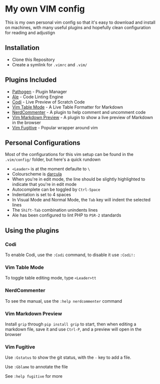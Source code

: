 # My own VIM config
This is my own personal vim config so that it's easy to download and install on machines, with many useful plugins and hopefully clean configuration for reading and adjustign

## Installation
 * Clone this Repository
 * Create a symlink for `.vimrc` and `.vim/`

## Plugins Included
 * [Pathogen](https://github.com/tpope/vim-pathogen) - Plugin Manager
 * [Ale](https://github.com/w0rp/ale) - Code Linting Engine
 * [Codi](https://github.com/metakirby5/codi.vim) - Live Preview of Scratch Code
 * [Vim Table Mode](https://github.com/dhruvasagar/vim-table-mode) - A Live Table Formatter for Markdown
 * [NerdCommenter](https://github.com/scrooloose/nerdcommenter) - A plugin to help comment and uncomment code
 * [Vim Markdown Preview](https://github.com/JamshedVesuna/vim-markdown-preview) - A plugin to show a live preview of Markdown in the browser
 * [Vim Fugitive](https://github.com/tpope/vim-fugitive) - Popular wrapper around vim

## Personal Configurations
Most of the configurations for this vim setup can be found in the `.vim/config/` folder, but here's a quick rundown

 * `<Leader>` is at the moment defaulte to `\`
 * Colourscheme is [darcula](https://github.com/blueshirts/darcula)
 * When you're in edit mode, the line should be slightly highlighted to indicate that you're in edit mode
 * Autocomplete can be toggled by `Ctrl-Space`
 * Indentation is set to 4 spaces
 * In Visual Mode and Normal Mode, the `Tab` key will indent the selected lines
 * The `Shift-Tab` combination unindents lines
 * Ale has been configured to lint PHP to `PSR-2` standards

## Using the plugins

### Codi
To enable Codi, use the `:Codi` command, to disable it use `:Codi!:`

### Vim Table Mode
To toggle table editing mode, type `<Leader>tt`

### NerdCommenter
To see the manual, use the `:help nerdcommenter` command

### Vim Markdown Preview
Install `grip` through `pip install grip` to start, then when editing a markdown file, save it and use `Ctrl-P`, and a preview will open in the browser

### Vim Fugitive
Use `:Gstatus` to show the git status, with the `-` key to add a file.

Use `:Gblame` to annotate the file

See `:help fugitive` for more
